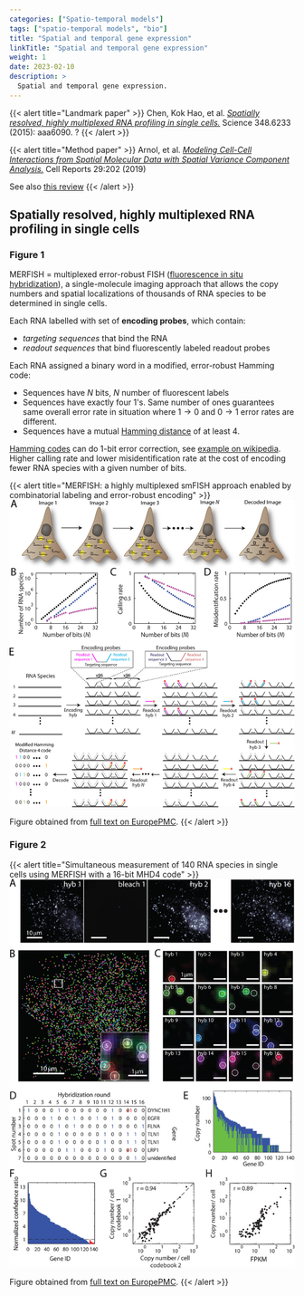 ```yaml
---
categories: ["Spatio-temporal models"]
tags: ["spatio-temporal models", "bio"]
title: "Spatial and temporal gene expression"
linkTitle: "Spatial and temporal gene expression"
weight: 1
date: 2023-02-10
description: >
  Spatial and temporal gene expression.
---
```


{{< alert title="Landmark paper" >}}
Chen, Kok Hao, et al. [*Spatially resolved, highly multiplexed RNA profiling in single cells.*](https://www.science.org/doi/full/10.1126/science.aaa6090) Science 348.6233 (2015): aaa6090. ?
{{< /alert >}}

{{< alert title="Method paper" >}}
Arnol, et al. [*Modeling Cell-Cell Interactions from Spatial Molecular Data with Spatial Variance Component Analysis.*](https://doi.org/10.1016/j.celrep.2019.08.077) Cell Reports 29:202 (2019)

See also [this review](https://genomebiology.biomedcentral.com/articles/10.1186/s13059-022-02653-7)
{{< /alert >}}


## Spatially resolved, highly multiplexed RNA profiling in single cells


### Figure 1



MERFISH = multiplexed error-robust FISH ([fluorescence in situ hybridization](https://www.genome.gov/genetics-glossary/Fluorescence-In-Situ-Hybridization)), a single-molecule imaging approach that allows the copy numbers and spatial localizations of thousands of RNA species to be determined in single cells.

Each RNA labelled with set of **encoding probes**, which contain:

- *targeting sequences* that bind the RNA
- *readout sequences* that bind fluorescently labeled readout probes

Each RNA assigned a binary word in a modified, error-robust Hamming code:

- Sequences have $N$ bits, $N$ number of fluorescent labels
- Sequences have exactly four 1's. Same number of ones guarantees same overall error rate in situation where $1\to 0$ and $0\to 1$ error rates are different.
- Sequences have a mutual [Hamming distance](https://en.wikipedia.org/wiki/Hamming_distance) of at least 4.

[Hamming codes](https://en.wikipedia.org/wiki/Hamming(7,4)) can do 1-bit error correction, see [example on wikipedia](https://en.wikipedia.org/wiki/Hamming(7,4)#Channel_coding). Higher calling rate and lower misidentification rate at the cost of encoding fewer RNA species with a given number of bits.

{{< alert title="MERFISH: a highly multiplexed smFISH approach enabled by combinatorial labeling and error-robust encoding" >}}
![MERFISH](nihms726733f1.jpg)


Figure obtained from [full text on EuropePMC](https://europepmc.org/article/med/25858977).
{{< /alert >}}


### Figure 2

{{< alert title="Simultaneous measurement of 140 RNA species in single cells using MERFISH with a 16-bit MHD4 code" >}}
![Simultaneous measurement of 140 RNA species](nihms726733f2.jpg)


Figure obtained from [full text on EuropePMC](https://europepmc.org/article/med/25858977).
{{< /alert >}}